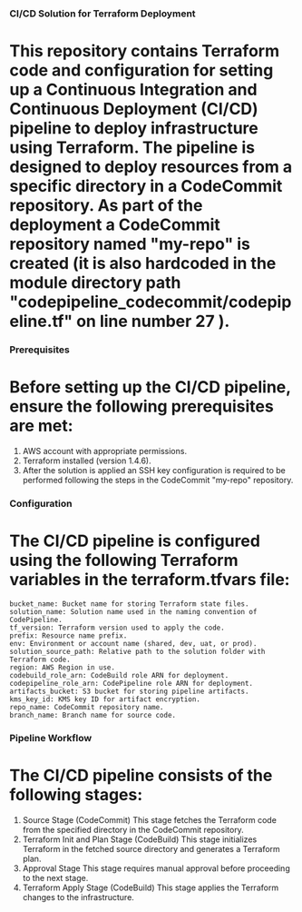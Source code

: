 ### CI/CD Solution for Terraform Deployment ### 

# This repository contains Terraform code and configuration for setting up a Continuous Integration and Continuous Deployment (CI/CD) pipeline to deploy infrastructure using Terraform. The pipeline is designed to deploy resources from a specific directory in a CodeCommit repository. As part of the deployment a CodeCommit repository named "my-repo" is created (it is also hardcoded in the module directory path "codepipeline_codecommit/codepipeline.tf" on line number 27 ).


### Prerequisites ###

# Before setting up the CI/CD pipeline, ensure the following prerequisites are met:

1. AWS account with appropriate permissions.
2. Terraform installed (version 1.4.6).
3. After the solution is applied an SSH key configuration is required to be performed following the steps in the CodeCommit "my-repo" repository. 


### Configuration ###

# The CI/CD pipeline is configured using the following Terraform variables in the terraform.tfvars file:
```hcl
bucket_name: Bucket name for storing Terraform state files.
solution_name: Solution name used in the naming convention of CodePipeline.
tf_version: Terraform version used to apply the code.
prefix: Resource name prefix.
env: Environment or account name (shared, dev, uat, or prod).
solution_source_path: Relative path to the solution folder with Terraform code.
region: AWS Region in use.
codebuild_role_arn: CodeBuild role ARN for deployment.
codepipeline_role_arn: CodePipeline role ARN for deployment.
artifacts_bucket: S3 bucket for storing pipeline artifacts.
kms_key_id: KMS key ID for artifact encryption.
repo_name: CodeCommit repository name.
branch_name: Branch name for source code.
```

### Pipeline Workflow ###

# The CI/CD pipeline consists of the following stages:

1. Source Stage (CodeCommit)
This stage fetches the Terraform code from the specified directory in the CodeCommit repository.
2. Terraform Init and Plan Stage (CodeBuild)
This stage initializes Terraform in the fetched source directory and generates a Terraform plan.
3. Approval Stage
This stage requires manual approval before proceeding to the next stage.
4. Terraform Apply Stage (CodeBuild)
This stage applies the Terraform changes to the infrastructure.

